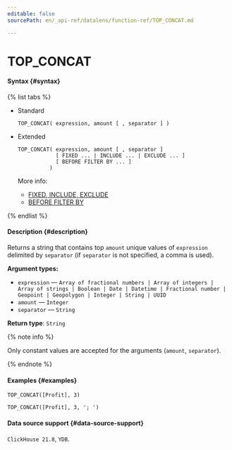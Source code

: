 ```yaml
---
editable: false
sourcePath: en/_api-ref/datalens/function-ref/TOP_CONCAT.md

---
```


# TOP_CONCAT



#### Syntax {#syntax}

{% list tabs %}

- Standard

  ```
  TOP_CONCAT( expression, amount [ , separator ] )
  ```

- Extended

  ```
  TOP_CONCAT( expression, amount [ , separator ]
              [ FIXED ... | INCLUDE ... | EXCLUDE ... ]
              [ BEFORE FILTER BY ... ]
            )
  ```

  More info:
  - [FIXED, INCLUDE, EXCLUDE](aggregation-functions.md#syntax-lod)
  - [BEFORE FILTER BY](aggregation-functions.md#syntax-before-filter-by)

{% endlist %}

#### Description {#description}
Returns a string that contains top `amount` unique values of `expression` delimited by `separator` (if `separator` is not specified, a comma is used).

**Argument types:**
- `expression` — `Array of fractional numbers | Array of integers | Array of strings | Boolean | Date | Datetime | Fractional number | Geopoint | Geopolygon | Integer | String | UUID`
- `amount` — `Integer`
- `separator` — `String`


**Return type**: `String`

{% note info %}

Only constant values are accepted for the arguments (`amount`, `separator`).

{% endnote %}


#### Examples {#examples}

```
TOP_CONCAT([Profit], 3)
```

```
TOP_CONCAT([Profit], 3, '; ')
```


#### Data source support {#data-source-support}

`ClickHouse 21.8`, `YDB`.
